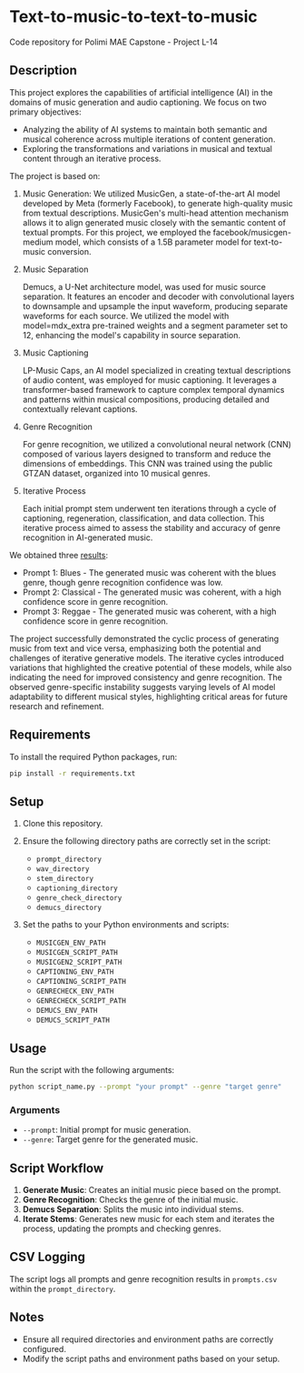 # Text-to-music-to-text-to-music

Code repository for Polimi MAE Capstone - Project L-14 

## Description
This project explores the capabilities of artificial intelligence (AI) in the domains of music generation and audio captioning. We focus on two primary objectives:
- Analyzing the ability of AI systems to maintain both semantic and musical coherence across multiple iterations of content generation.
- Exploring the transformations and variations in musical and textual content through an iterative process.

The project is based on:

1. Music Generation:
   We utilized MusicGen, a state-of-the-art AI model developed by Meta (formerly Facebook), to generate high-quality music from textual descriptions. MusicGen's multi-head attention mechanism allows it to align generated      music closely with the semantic content of textual prompts. For this project, we employed the facebook/musicgen-medium model, which consists of a 1.5B parameter model for text-to-music conversion.

3. Music Separation
   
   Demucs, a U-Net architecture model, was used for music source separation. It features an encoder and decoder with convolutional layers to downsample and upsample the input waveform, producing separate waveforms for each    source. We utilized the model with model=mdx_extra pre-trained weights and a segment parameter set to 12, enhancing the model's capability in source separation.

4. Music Captioning
   
   LP-Music Caps, an AI model specialized in creating textual descriptions of audio content, was employed for music captioning. It leverages a transformer-based framework to capture complex temporal dynamics and patterns      within musical compositions, producing detailed and contextually relevant captions.

5. Genre Recognition
   
   For genre recognition, we utilized a convolutional neural network (CNN) composed of various layers designed to transform and reduce the dimensions of embeddings. This CNN was trained using the public GTZAN dataset,         organized into 10 musical genres.

6. Iterative Process
   
   Each initial prompt stem underwent ten iterations through a cycle of captioning, regeneration, classification, and data collection. This iterative process aimed to assess the stability and accuracy of genre recognition     in AI-generated music.

We obtained three [results](https://steffriend.github.io/Text-to-music-to-text-to-music/):
- Prompt 1: Blues - The generated music was coherent with the blues genre, though genre recognition confidence was low.
- Prompt 2: Classical - The generated music was coherent, with a high confidence score in genre recognition.
- Prompt 3: Reggae - The generated music was coherent, with a high confidence score in genre recognition.


The project successfully demonstrated the cyclic process of generating music from text and vice versa, emphasizing both the potential and challenges of iterative generative models. The iterative cycles introduced variations that highlighted the creative potential of these models, while also indicating the need for improved consistency and genre recognition. The observed genre-specific instability suggests varying levels of AI model adaptability to different musical styles, highlighting critical areas for future research and refinement.

## Requirements

To install the required Python packages, run:

```bash
pip install -r requirements.txt
```

## Setup

1. Clone this repository.
2. Ensure the following directory paths are correctly set in the script:
   - `prompt_directory`
   - `wav_directory`
   - `stem_directory`
   - `captioning_directory`
   - `genre_check_directory`
   - `demucs_directory`

3. Set the paths to your Python environments and scripts:
   - `MUSICGEN_ENV_PATH`
   - `MUSICGEN_SCRIPT_PATH`
   - `MUSICGEN2_SCRIPT_PATH`
   - `CAPTIONING_ENV_PATH`
   - `CAPTIONING_SCRIPT_PATH`
   - `GENRECHECK_ENV_PATH`
   - `GENRECHECK_SCRIPT_PATH`
   - `DEMUCS_ENV_PATH`
   - `DEMUCS_SCRIPT_PATH`

## Usage

Run the script with the following arguments:

```bash
python script_name.py --prompt "your prompt" --genre "target genre"
```

### Arguments

- `--prompt`: Initial prompt for music generation.
- `--genre`: Target genre for the generated music.

## Script Workflow

1. **Generate Music**: Creates an initial music piece based on the prompt.
2. **Genre Recognition**: Checks the genre of the initial music.
3. **Demucs Separation**: Splits the music into individual stems.
4. **Iterate Stems**: Generates new music for each stem and iterates the process, updating the prompts and checking genres.

## CSV Logging

The script logs all prompts and genre recognition results in `prompts.csv` within the `prompt_directory`.

## Notes

- Ensure all required directories and environment paths are correctly configured.
- Modify the script paths and environment paths based on your setup.

